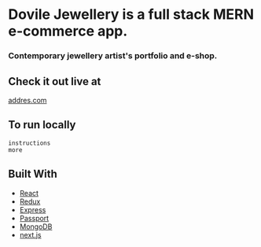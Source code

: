 # Dovile Jewellery is a full stack MERN e-commerce app.

### Contemporary jewellery artist's portfolio and e-shop.

## Check it out live at

[addres.com](address.com)

## To run locally

```
instructions
more
```

## Built With

- [React](https://github.com/facebook/react)
- [Redux](https://github.com/reduxjs/redux)
- [Express](https://github.com/expressjs/express)
- [Passport](https://github.com/jaredhanson/passport)
- [MongoDB](https://github.com/mongodb/mongo)
- [next.js](https://github.com/zeit/next.js/)
